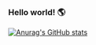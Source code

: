 ### Hello world! :earth_americas:



[![Anurag's GitHub stats](https://github-readme-stats.vercel.app/api?username=stevemr77&show_icons=true&theme=dark&hide=stars,issues)](https://github.com/anuraghazra/github-readme-stats)

